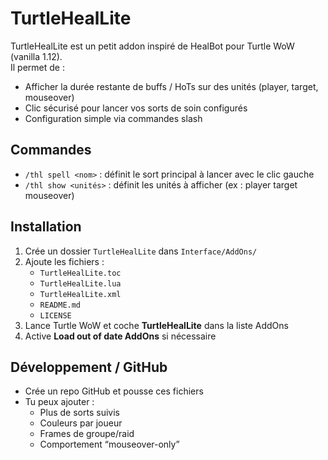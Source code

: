 # TurtleHealLite

TurtleHealLite est un petit addon inspiré de HealBot pour Turtle WoW (vanilla 1.12).  
Il permet de :

- Afficher la durée restante de buffs / HoTs sur des unités (player, target, mouseover)  
- Clic sécurisé pour lancer vos sorts de soin configurés  
- Configuration simple via commandes slash

## Commandes

- `/thl spell <nom>` : définit le sort principal à lancer avec le clic gauche  
- `/thl show <unités>` : définit les unités à afficher (ex : player target mouseover)

## Installation

1. Crée un dossier `TurtleHealLite` dans `Interface/AddOns/`  
2. Ajoute les fichiers :  
   - `TurtleHealLite.toc`  
   - `TurtleHealLite.lua`  
   - `TurtleHealLite.xml`  
   - `README.md`  
   - `LICENSE`  
3. Lance Turtle WoW et coche **TurtleHealLite** dans la liste AddOns  
4. Active **Load out of date AddOns** si nécessaire

## Développement / GitHub

- Crée un repo GitHub et pousse ces fichiers  
- Tu peux ajouter :
  - Plus de sorts suivis
  - Couleurs par joueur
  - Frames de groupe/raid
  - Comportement “mouseover-only”
